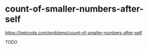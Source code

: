 # count-of-smaller-numbers-after-self

https://leetcode.com/problems/count-of-smaller-numbers-after-self

TODO 
